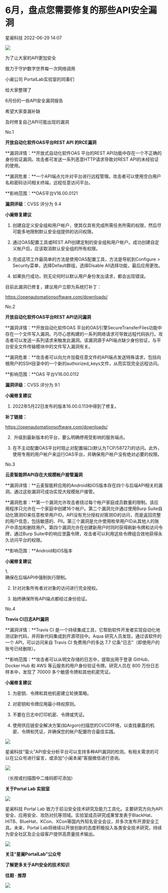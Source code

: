 #  6月，盘点您需要修复的那些API安全漏洞   
 星阑科技   2022-06-29 14:07  
  
![](https://mmbiz.qpic.cn/mmbiz_gif/Cc8QqLUKOeiaFHTFtiatmEIxZQcXOHfyr6GOBM88IeMm28ybjSAHEJKicuQxPxN5L5NFZ5mza2NOnuokf9ant2fUQ/640?wx_fmt=gif "")  
  
  
为了让大家的API更加安全  
  
致力于守护数字世界每一次网络调用  
  
小阑公司 PortalLab实验室的同事们  
  
给大家整理了  
  
6月份的一些API安全漏洞报告  
  
希望大家查漏补缺  
  
及时修复自己API可能出现的漏洞  
  
  
No.1  
  
  
**开放自动化软件OAS平台REST API 的RCE漏洞**  
  
  
**漏洞详情：**开放式自动化软件OAS 平台的REST API功能中存在一个不正确的身份验证漏洞。攻击者可发送一系列恶意HTTP请求导致对REST API的未经验证的使用。  
  
**漏洞危害：**一个API端点允许对平台进行远程管理。攻击者可以使用空白用户名和密码访问相关终端，远程任意访问平台。  
  
**影响范围：**OAS平台V16.00.0121  
  
**漏洞评级**：CVSS 评分为 9.4  
  
  
  
**小阑修复建议**  
  
1. 创建自定义安全组和用户帐户，使其仅具有完成所需任务所需的权限，然后尽可能多地限制默认安全组提供的访问权限。  
  
2. 通过OAS配置工具或REST API创建定制的安全组和用户帐户。成功创建自定义帐户后，应该取消默认安全组的所有权限。  
  
3. 完成这项工作最简单的方法是使用OAS配置工具，方法是导航到Configure > Security菜单，选择Default群组，选择Disable All选择功能，最后应用更改。  
  
4. 如果执行成功，则无论何时以默认用户身份发出请求，都会出现错误。  
  
目前此漏洞已修复，建议用户立即为系统打补丁：  
  
https://openautomationsoftware.com/downloads/  
  
  
  
No.2  
  
  
**开放自动化软件OAS平台REST API访问漏洞**  
  
  
**漏洞详情：**开放自动化软件OAS 平台的OAS引擎SecureTransferFiles功能中存在一个文件写入漏洞。巧尽心思构建的一系列网络请求可导致远程代码执行。攻击者可以发送一系列请求来触发此漏洞。该漏洞源于API端点缺少身份验证，与平台安全文件传输模块中的文件写入漏洞有关。  
  
**漏洞危害：**攻击者可以向允许加载任意文件的API端点发送特殊请求，包括向根用户的SSH目录中的一个新的authorized_keys文件，从而实现完全远程访问。  
  
**影响范围：**OAS 平台V16.00.0112  
  
**漏洞评级**：CVSS 评分为 9.1  
  
  
  
**小阑修复建议**  
  
1. 2022年5月22日发布的版本16.00.0.113中得到了修复。  
  
**补丁链接：**  
  
https://openautomationsoftware.com/downloads/  
  
2.  升级到最新版本的平台，要么明确停用受影响的服务端点。  
  
3. 在不主动配置OAS平台时阻止对配置端口(默认为TCP/58727)的访问。此外，使用专用的用户帐户来运行OAS平台，并确保用户帐户没有绝对必要的权限。  
  
  
No.3  
  
  
**云麦智能秤API存在大规模帐户接管漏洞**  
  
  
**漏洞详情：**云麦智能秤应用的Android和iOS版本存在四个与后端API相关的漏洞。通过这些漏洞可成功实现大规模账户接管。  
  
**漏洞危害：**第一个漏洞允许攻击者绕过每个帐户家庭成员数量的限制。该应用程序只允许在一个家庭中创建16个帐户。第二个漏洞允许通过使用Burp Suite自动化猜测ID来任意枚举用户ID。API没有充分授权对猜测ID的访问，而是返回完整的用户信息，包括敏感的、PII。第三个漏洞是允许使用枚举用户ID从其他人的账户中添加和删除用户。第四个漏洞允许在创建新用户时同时获得刷新令牌和访问令牌，通过Burp Suite中的响应泄露令牌，攻击者可以利用这些令牌组合效地获得永久访问平台的权限。  
  
**影响范围：**Android和iOS版本  
  
  
  
**小阑修复建议**  
  
1.   
确保在后端API中强制执行限制。  
  
2. 针对对象所有者对对象的访问进行完全授权。  
  
3. 始终确保所有API端点都经过身份验证。  
  
  
No.4  
  
  
**Travis CI日志API漏洞**  
  
  
**漏洞详情：**Travis CI 是一个持续集成工具，它帮助软件开发者实现自动化地测试新代码，并将新代码集成到开源项目中。Aqua 研究人员发现，通过该软件的一个 API，可以访问来自 Travis CI 免费用户的多达 7.7 亿条“日志”（即使用户的账号已经删除）。  
  
**影响范围：**攻击者可以从明文存储的日志中，提取出用于登录 GitHub、Docker Hub 和 AWS 等云服务的用户身份验证令牌。研究人员在 800 万份日志样本中，发现了 70000 多个敏感令牌和其他机密凭证。  
  
  
  
**小阑修复建议**  
  
1. 为密钥、令牌和其他机密建立轮换策略。  
  
2. 对密钥和令牌应用最小特权原则。  
  
3. 不要在日志中打印机密、令牌或凭证。  
  
4. 使用供应链安全解决方案(如Argon)扫描您的CI/CD环境，以查找暴露的机密、令牌和凭证，并确保您的帐户配置符合最佳实践。  
  
  
![](https://mmbiz.qpic.cn/mmbiz_png/Cc8QqLUKOeiaevmLhg0ja78E4ic6BvE1PsZFCBxbtaqBjxOCichCqQK4wVzcI4W6ga8v8cKCvQrSeicHdA2rK4GibEw/640?wx_fmt=png "")  
  
  
星阑科技“萤火”API安全分析平台可以支持多种API漏洞的检测。有相关需求的可以在公众号进行留言，或添加“小阑本阑”客服微信进行咨询。  
  
![](https://mmbiz.qpic.cn/mmbiz_jpg/Cc8QqLUKOeiaevmLhg0ja78E4ic6BvE1PsibD2wXzntgurvmCIh0Vk23BFR49KnKiaFzPYP1w2vylKv2B3jmnDx5fQ/640?wx_fmt=jpeg "")  
  
（长按或扫描图中二维码即可添加）  
  
  
  
**关于Portal Lab 实验室**  
  
  
![](https://mmbiz.qpic.cn/mmbiz_png/Cc8QqLUKOeiaevmLhg0ja78E4ic6BvE1Psl57HbRH2NaOqnjTHwiatCrm7CEh1AQXm3I9b2ia99B9AAAm0EHn3Nv8Q/640?wx_fmt=png "")  
  
  
星阑科技 Portal Lab 致力于前沿安全技术研究及能力工具化。主要研究方向为API 安全、应用安全、攻防对抗等领域。实验室成员研究成果曾发表于BlackHat、HITB、BlueHat、KCon、XCon等国内外知名安全会议，并多次发布开源安全工具。未来，Portal Lab将继续以开放创新的态度积极投入各类安全技术研究，持续为安全社区及企业级客户提供高质量技术输出。  
  
![](https://mmbiz.qpic.cn/mmbiz_jpg/Cc8QqLUKOeiaevmLhg0ja78E4ic6BvE1PszB7sFPYfHW43pJOz0Bzw8BRKQNkruYlibJLRAicPkryognQzbrZUYldw/640?wx_fmt=jpeg "")  
  
**关注“星阑PortalLab”公众号**  
  
**了解更多关于API安全的技术知识**  
  
  
**往期 · 推荐**  
  
  
  
[](http://mp.weixin.qq.com/s?__biz=Mzg5NjEyMjA5OQ==&mid=2247493811&idx=1&sn=3da3fd4a2ee5def7fc8ccc14ee2c2e9e&chksm=c007452ff770cc398ee950de9929f7e26d62b54a55af159b787e2ecdb166ce2eaa21d911176b&scene=21#wechat_redirect)  
  
[](http://mp.weixin.qq.com/s?__biz=Mzg5NjEyMjA5OQ==&mid=2247493794&idx=1&sn=eeb9027e18ed53e6ed0615046fd936d7&chksm=c007453ef770cc28b654bfe4c7f32be2fcc21ae1d29bb2708f268dda1bdfc3c3aeb164211673&scene=21#wechat_redirect)  
  
[](http://mp.weixin.qq.com/s?__biz=Mzg5NjEyMjA5OQ==&mid=2247493793&idx=1&sn=e1a0a28f8b07ff345f01142471694956&chksm=c007453df770cc2bc3e36949855893b4969c679d6915aa2d55c39586081be219404570b09316&scene=21#wechat_redirect)  
  
[](http://mp.weixin.qq.com/s?__biz=Mzg5NjEyMjA5OQ==&mid=2247493581&idx=1&sn=30f1f4f3783ff0f64666cb9340232d1b&chksm=c0074a51f770c3477c9686b426515dfd0f801ff46130eec7002458b4c0129e37e68c968abdbc&scene=21#wechat_redirect)  
  
  
![](https://mmbiz.qpic.cn/mmbiz_gif/Cc8QqLUKOehwcHoxicoOah5mxDjLHMZ9RHUxNeibERphRXOj3AEupxt7JyOt3LF1RmmWQibYmicTv2DxM93iaEJhLxw/640?wx_fmt=gif "")  
  
